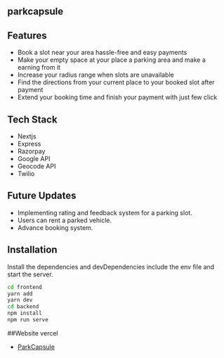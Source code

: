 ## parkcapsule
## Features
- Book a slot near your area hassle-free and easy payments
- Make your empty space at your place a parking area and make a earning from it
- Increase your radius range when slots are unavailable
- Find the directions from your current place to your booked slot after payment
- Extend your booking time and finish your payment with just few click
## Tech Stack
- Nextjs
- Express
- Razorpay
- Google API
- Geocode API
- Twilio
## Future Updates
- Implementing rating and feedback system for a parking slot.
- Users can rent a parked vehicle.
- Advance booking system.
## Installation
Install the dependencies and devDependencies include the env file and start the server.
```sh
cd frontend
yarn add
yarn dev
cd backend
npm install
npm run serve
```
##Website vercel
- [ParkCapsule](park-capsule-new.vercel.app/)
